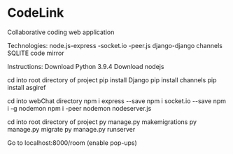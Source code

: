 # CodeLink
Collaborative coding web application

Technologies:
  node.js-express
         -socket.io
         -peer.js
  django-django channels
  SQLITE
  code mirror
  
  
  Instructions:
  Download Python 3.9.4
  Download nodejs

  cd into root directory of project
  pip install Django
  pip install channels
  pip install asgiref

  cd into webChat directory
  npm i express --save
  npm i socket.io --save
  npm i -g nodemon
  npm i -peer
  nodemon nodeserver.js

  cd into root directory of project
  py manage.py makemigrations
  py manage.py migrate
  py manage.py runserver

  Go to localhost:8000/room (enable pop-ups) 
